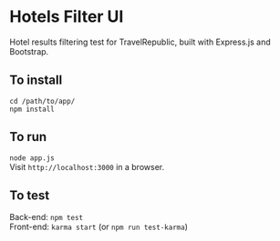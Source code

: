 Hotels Filter UI
================

Hotel results filtering test for TravelRepublic, built with Express.js and Bootstrap.  


To install
----------
`cd /path/to/app/`  
`npm install`  

To run
------
`node app.js`  
Visit `http://localhost:3000` in a browser.  

To test
-------
Back-end: `npm test`  
Front-end: `karma start` (or `npm run test-karma`)  
